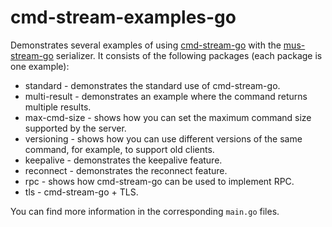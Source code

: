 # cmd-stream-examples-go
Demonstrates several examples of using [cmd-stream-go](https://github.com/cmd-stream/cmd-stream-go)
with the [mus-stream-go](https://github.com/mus-format/mus-stream-go) 
serializer. It consists of the following packages (each package is one example):
- standard - demonstrates the standard use of cmd-stream-go.
- multi-result - demonstrates an example where the command returns multiple 
  results.
- max-cmd-size - shows how you can set the maximum command size supported by 
  the server.
- versioning - shows how you can use different versions of the same command, for
  example, to support old clients.
- keepalive - demonstrates the keepalive feature.
- reconnect - demonstrates the reconnect feature.
- rpc - shows how cmd-stream-go can be used to implement RPC.
- tls - cmd-stream-go + TLS.

You can find more information in the corresponding `main.go` files.